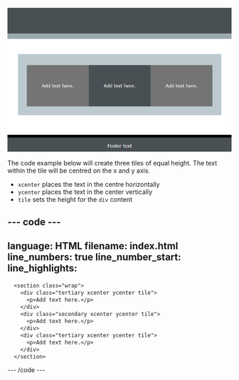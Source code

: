 ![A screenshot of a webpage with three equal height tiles in the center. Each with centred text.](images/three-tiles.PNG)

The code example below will create three tiles of equal height. The text within the tile will be centred on the x and y axis. 

+ `xcenter` places the text in the centre horizontally
+ `ycenter` places the text in the center vertically
+ `tile` sets the height for the `div` content

--- code ---
---
language: HTML
filename: index.html
line_numbers: true
line_number_start: 
line_highlights: 
---
      <section class="wrap">
        <div class="tertiary xcenter ycenter tile">
          <p>Add text here.</p>
        </div>
        <div class="secondary xcenter ycenter tile">
          <p>Add text here.</p>
        </div>
        <div class="tertiary xcenter ycenter tile">
          <p>Add text here.</p>
        </div>
      </section>
--- /code ---